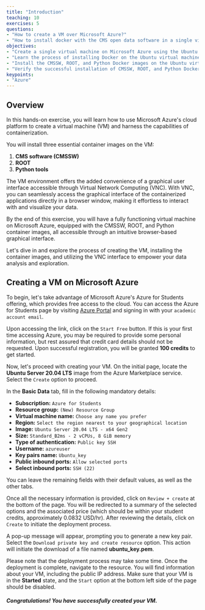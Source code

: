 ```yaml
---
title: "Introduction"
teaching: 10
exercises: 5
questions:
- "How to create a VM over Microsoft Azure?"
- "How to install docker with the CMS open data software in a single virtual machine?"
objectives:
- "Create a single virtual machine on Microsoft Azure using the Ubuntu Server operating system."
- "Learn the process of installing Docker on the Ubuntu virtual machine."
- "Install the CMSSW, ROOT, and Python Docker images on the Ubuntu virtual machine."
- "Verify the successful installation of CMSSW, ROOT, and Python Docker images on the virtual machine."
keypoints:
- "Azure"
---
```


## Overview
In this hands-on exercise, you will learn how to use Microsoft Azure's cloud platform to create a virtual machine (VM) and harness the capabilities of containerization.

You will install three essential container images on the VM:

1. **CMS software (CMSSW)**
2. **ROOT**
3. **Python tools**

The VM environment offers the added convenience of a graphical user interface accessible through Virtual Network Computing (VNC). With VNC, you can seamlessly access the graphical interface of the containerized applications directly in a browser window, making it effortless to interact with and visualize your data.

By the end of this exercise, you will have a fully functioning virtual machine on Microsoft Azure, equipped with the CMSSW, ROOT, and Python container images, all accessible through an intuitive browser-based graphical interface.

Let's dive in and explore the process of creating the VM, installing the container images, and utilizing the VNC interface to empower your data analysis and exploration.

## Creating a VM on Microsoft Azure

To begin, let's take advantage of Microsoft Azure's Azure for Students offering, which provides free access to the cloud. You can access the Azure for Students page by visiting [Azure Portal](https://azure.microsoft.com/en-us/free/students/) and signing in with your `academic account email`.

Upon accessing the link, click on the `Start Free` button. If this is your first time accessing Azure, you may be required to provide some personal information, but rest assured that credit card details should not be requested. Upon successful registration, you will be granted **100 credits** to get started.

Now, let's proceed with creating your VM. On the initial page, locate the **Ubuntu Server 20.04 LTS** image from the Azure Marketplace service. Select the `Create` option to proceed.

In the **Basic Data** tab, fill in the following mandatory details:

- **Subscription:** `Azure for Students`
- **Resource group:** `(New) Resource Group`
- **Virtual machine name:** `Choose any name you prefer`
- **Region:** `Select the region nearest to your geographical location`
- **Image:** `Ubuntu Server 20.04 LTS - x64 Gen2`
- **Size:** `Standard_B2ms - 2 vCPUs, 8 GiB memory`
- **Type of authentication:** `Public key SSH`
- **Username:** `azureuser`
- **Key pairs name:** `Ubuntu_key`
- **Public inbound ports:** `Allow selected ports`
- **Select inbound ports:** `SSH (22)`

You can leave the remaining fields with their default values, as well as the other tabs.

Once all the necessary information is provided, click on `Review + create` at the bottom of the page. You will be redirected to a summary of the selected options and the associated price (which should be within your student credits, approximately 0.0832 USD/hr). After reviewing the details, click on `Create` to initiate the deployment process.

A pop-up message will appear, prompting you to generate a new key pair. Select the `Download private key and create resource` option. This action will initiate the download of a file named **ubuntu_key.pem**.

Please note that the deployment process may take some time. Once the deployment is complete, navigate to the resource. You will find information about your VM, including the public IP address. Make sure that your VM is in the **Started** state, and the `Start` option at the bottom left side of the page should be disabled.

##### Congratulations! You have successfully created your VM.
